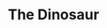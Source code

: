 ---
pid: llp132
title: The Dinosaur
location_transcription: Julian Able Park
coordinates: "[-75.179344414996, 39.940836967103]"
zipcode: '91946'
gen_neighborhood: 
neighborhood: 
outside_phl: 'Lemon Grove CA '
age: '11'
age_range: 6-13
instagram: 
image_file_name: llp_132.jpg
proposal_transcription: This city needs more prehistoric sense.
topic: History
topic_summary: '0'
type: Sculpture Statue
keywords_other: prehistoric, dinosaur
credit: Jasper
image_labels: 
twitter: 
facebook: 
permalink: "/monuments/llp132/"
layout: item-page
---